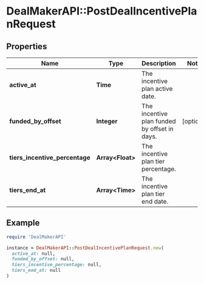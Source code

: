 # DealMakerAPI::PostDealIncentivePlanRequest

## Properties

| Name | Type | Description | Notes |
| ---- | ---- | ----------- | ----- |
| **active_at** | **Time** | The incentive plan active date. |  |
| **funded_by_offset** | **Integer** | The incentive plan funded by offset in days. | [optional] |
| **tiers_incentive_percentage** | **Array&lt;Float&gt;** | The incentive plan tier percentage. |  |
| **tiers_end_at** | **Array&lt;Time&gt;** | The incentive plan tier end date. |  |

## Example

```ruby
require 'DealMakerAPI'

instance = DealMakerAPI::PostDealIncentivePlanRequest.new(
  active_at: null,
  funded_by_offset: null,
  tiers_incentive_percentage: null,
  tiers_end_at: null
)
```

